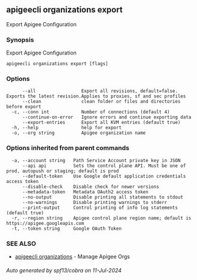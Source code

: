## apigeecli organizations export

Export Apigee Configuration

### Synopsis

Export Apigee Configuration

```
apigeecli organizations export [flags]
```

### Options

```
      --all                 Export all revisions, default=false. Exports the latest revision.Applies to proxies, sf and sec profiles
      --clean               clean folder or files and directories before export
  -c, --conn int            Number of connections (default 4)
      --continue-on-error   Ignore errors and continue exporting data
      --export-entries      Export all KVM entries (default true)
  -h, --help                help for export
  -o, --org string          Apigee organization name
```

### Options inherited from parent commands

```
  -a, --account string   Path Service Account private key in JSON
      --api api          Sets the control plane API. Must be one of prod, autopush or staging; default is prod
      --default-token    Use Google default application credentials access token
      --disable-check    Disable check for newer versions
      --metadata-token   Metadata OAuth2 access token
      --no-output        Disable printing all statements to stdout
      --no-warnings      Disable printing warnings to stderr
      --print-output     Control printing of info log statements (default true)
  -r, --region string    Apigee control plane region name; default is https://apigee.googleapis.com
  -t, --token string     Google OAuth Token
```

### SEE ALSO

* [apigeecli organizations](apigeecli_organizations.md)	 - Manage Apigee Orgs

###### Auto generated by spf13/cobra on 11-Jul-2024
